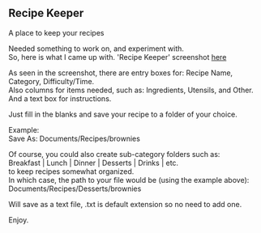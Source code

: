 ## Recipe Keeper
A place to keep your recipes

Needed something to work on, and experiment with.    
So, here is what I came up with. 'Recipe Keeper' screenshot [here](https://github.com/linuxlawson/recipe-keeper/blob/main/screenshot.png)  

As seen in the screenshot, there are entry boxes for: Recipe Name, Category, Difficulty/Time.  
Also columns for items needed, such as: Ingredients, Utensils, and Other.  
And a text box for instructions.

Just fill in the blanks and save your recipe to a folder of your choice.  

Example:  
Save As: Documents/Recipes/brownies  

Of course, you could also create sub-category folders such as:  
Breakfast | Lunch | Dinner | Desserts | Drinks | etc.  
to keep recipes somewhat organized.  
In which case, the path to your file would be (using the example above):  
Documents/Recipes/Desserts/brownies

Will save as a text file, .txt is default extension so no need to add one.  

Enjoy.

  
  


